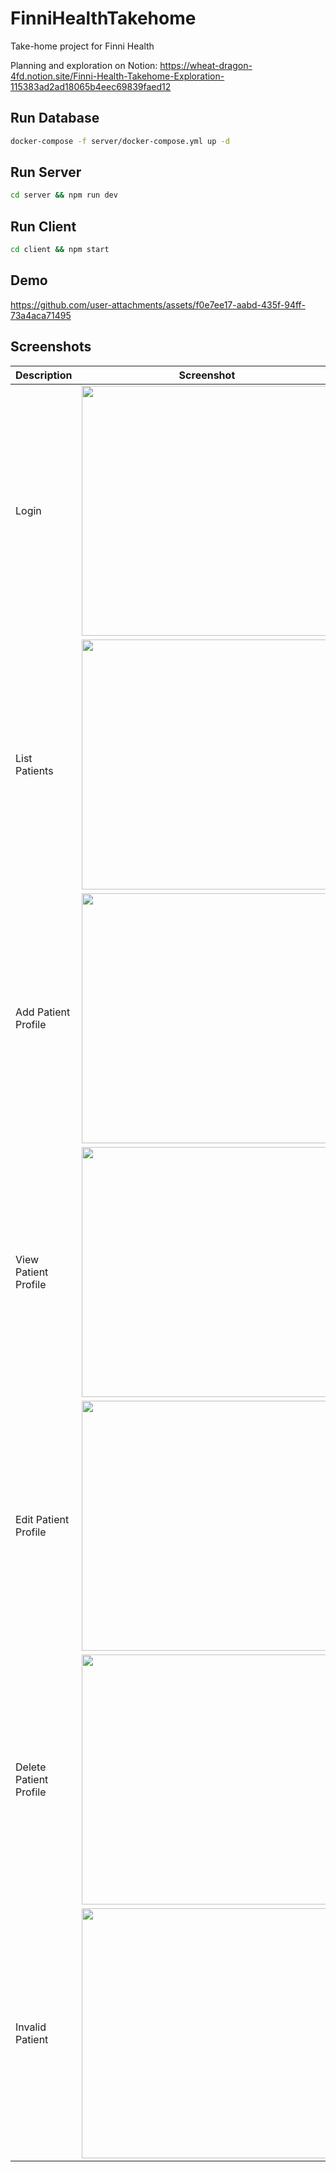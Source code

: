 # FinniHealthTakehome

Take-home project for Finni Health

Planning and exploration on Notion:
https://wheat-dragon-4fd.notion.site/Finni-Health-Takehome-Exploration-115383ad2ad18065b4eec69839faed12

## Run Database

```bash
docker-compose -f server/docker-compose.yml up -d
```

## Run Server

```bash
cd server && npm run dev
```

## Run Client

```bash
cd client && npm start
```

## Demo

https://github.com/user-attachments/assets/f0e7ee17-aabd-435f-94ff-73a4aca71495


## Screenshots
| Description    | Screenshot |
| -------- | ------- |
| Login    | <img src=https://github.com/user-attachments/assets/4d5565e9-5ec9-4754-a958-b2d4d596df5b width=400px> |
| List Patients | <img src=https://github.com/user-attachments/assets/17092161-e599-45dd-a2e9-709850286eb6 width=400px> |
| Add Patient Profile | <img src=https://github.com/user-attachments/assets/da5a4d2c-f094-4d26-b40d-688384a05fde width=400px> |
| View Patient Profile | <img src=https://github.com/user-attachments/assets/a9d6c4e9-66e7-4c28-9a1e-8893c8b06748 width=400px> |
| Edit Patient Profile | <img src=https://github.com/user-attachments/assets/d740d0ab-c7aa-4e0a-91f0-9e85c9a9f3b3 width=400px> |
| Delete Patient Profile | <img src=https://github.com/user-attachments/assets/8e7e287a-9bd3-4a55-afd3-7d50e1a04c67 width=400px> |
| Invalid Patient | <img src=https://github.com/user-attachments/assets/ef06a607-f4ac-4e32-890a-2fbf9489ab69 width=400px> |


